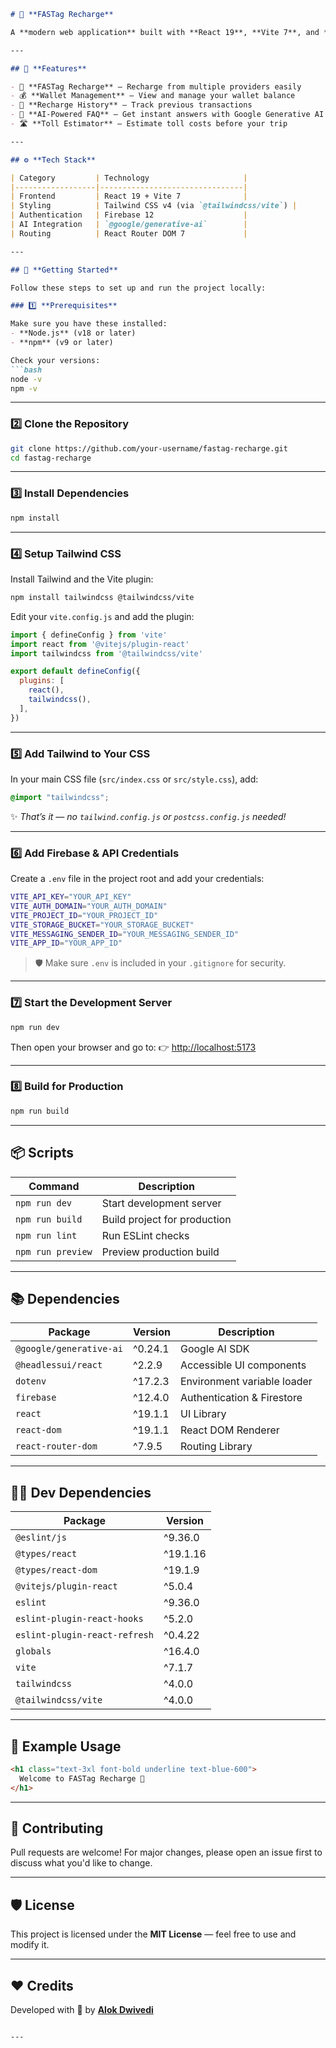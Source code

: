 
````markdown
# 🚗 **FASTag Recharge**

A **modern web application** built with **React 19**, **Vite 7**, and **Tailwind CSS v4** that enables users to recharge FASTags, check balances, and estimate tolls — all enhanced with **AI-powered assistance**.

---

## 🌟 **Features**

- 🔋 **FASTag Recharge** — Recharge from multiple providers easily  
- 💰 **Wallet Management** — View and manage your wallet balance  
- 📜 **Recharge History** — Track previous transactions  
- 🧠 **AI-Powered FAQ** — Get instant answers with Google Generative AI  
- 🛣️ **Toll Estimator** — Estimate toll costs before your trip  

---

## ⚙️ **Tech Stack**

| Category         | Technology                     |
|------------------|--------------------------------|
| Frontend         | React 19 + Vite 7              |
| Styling          | Tailwind CSS v4 (via `@tailwindcss/vite`) |
| Authentication   | Firebase 12                    |
| AI Integration   | `@google/generative-ai`        |
| Routing          | React Router DOM 7             |

---

## 🚀 **Getting Started**

Follow these steps to set up and run the project locally:

### 1️⃣ **Prerequisites**

Make sure you have these installed:
- **Node.js** (v18 or later)  
- **npm** (v9 or later)

Check your versions:
```bash
node -v
npm -v
````

---

### 2️⃣ **Clone the Repository**

```bash
git clone https://github.com/your-username/fastag-recharge.git
cd fastag-recharge
```

---

### 3️⃣ **Install Dependencies**

```bash
npm install
```

---

### 4️⃣ **Setup Tailwind CSS**

Install Tailwind and the Vite plugin:

```bash
npm install tailwindcss @tailwindcss/vite
```

Edit your `vite.config.js` and add the plugin:

```js
import { defineConfig } from 'vite'
import react from '@vitejs/plugin-react'
import tailwindcss from '@tailwindcss/vite'

export default defineConfig({
  plugins: [
    react(),
    tailwindcss(),
  ],
})
```

---

### 5️⃣ **Add Tailwind to Your CSS**

In your main CSS file (`src/index.css` or `src/style.css`), add:

```css
@import "tailwindcss";
```

✨ *That’s it — no `tailwind.config.js` or `postcss.config.js` needed!*

---

### 6️⃣ **Add Firebase & API Credentials**

Create a `.env` file in the project root and add your credentials:

```bash
VITE_API_KEY="YOUR_API_KEY"
VITE_AUTH_DOMAIN="YOUR_AUTH_DOMAIN"
VITE_PROJECT_ID="YOUR_PROJECT_ID"
VITE_STORAGE_BUCKET="YOUR_STORAGE_BUCKET"
VITE_MESSAGING_SENDER_ID="YOUR_MESSAGING_SENDER_ID"
VITE_APP_ID="YOUR_APP_ID"
```

> 🛡️ Make sure `.env` is included in your `.gitignore` for security.

---

### 7️⃣ **Start the Development Server**

```bash
npm run dev
```

Then open your browser and go to:
👉 [http://localhost:5173](http://localhost:5173)

---

### 8️⃣ **Build for Production**

```bash
npm run build
```

---

## 📦 **Scripts**

| Command           | Description                  |
| ----------------- | ---------------------------- |
| `npm run dev`     | Start development server     |
| `npm run build`   | Build project for production |
| `npm run lint`    | Run ESLint checks            |
| `npm run preview` | Preview production build     |

---

## 📚 **Dependencies**

| Package                 | Version | Description                 |
| ----------------------- | ------- | --------------------------- |
| `@google/generative-ai` | ^0.24.1 | Google AI SDK               |
| `@headlessui/react`     | ^2.2.9  | Accessible UI components    |
| `dotenv`                | ^17.2.3 | Environment variable loader |
| `firebase`              | ^12.4.0 | Authentication & Firestore  |
| `react`                 | ^19.1.1 | UI Library                  |
| `react-dom`             | ^19.1.1 | React DOM Renderer          |
| `react-router-dom`      | ^7.9.5  | Routing Library             |

---

## 🧑‍💻 **Dev Dependencies**

| Package                       | Version  |
| ----------------------------- | -------- |
| `@eslint/js`                  | ^9.36.0  |
| `@types/react`                | ^19.1.16 |
| `@types/react-dom`            | ^19.1.9  |
| `@vitejs/plugin-react`        | ^5.0.4   |
| `eslint`                      | ^9.36.0  |
| `eslint-plugin-react-hooks`   | ^5.2.0   |
| `eslint-plugin-react-refresh` | ^0.4.22  |
| `globals`                     | ^16.4.0  |
| `vite`                        | ^7.1.7   |
| `tailwindcss`                 | ^4.0.0   |
| `@tailwindcss/vite`           | ^4.0.0   |

---

## 🧠 **Example Usage**

```html
<h1 class="text-3xl font-bold underline text-blue-600">
  Welcome to FASTag Recharge 🚗
</h1>
```

---

## 🤝 **Contributing**

Pull requests are welcome!
For major changes, please open an issue first to discuss what you'd like to change.

---

## 🛡️ **License**

This project is licensed under the **MIT License** — feel free to use and modify it.

---

## ❤️ **Credits**

Developed with 💙 by **[Alok Dwivedi](https://github.com/Dwivedi-Alok)**

```

---


